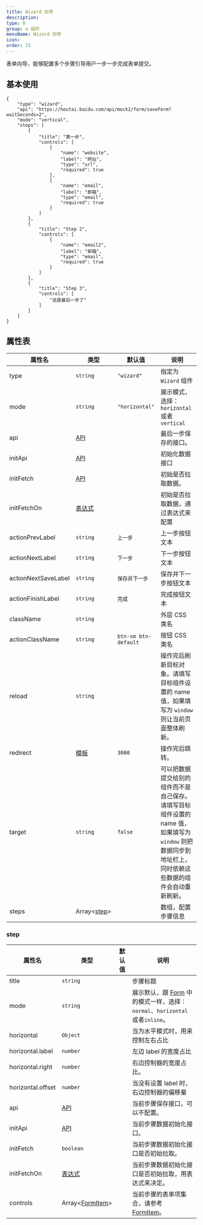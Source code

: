 ```yaml
---
title: Wizard 向导
description: 
type: 0
group: ⚙ 组件
menuName: Wizard 向导
icon: 
order: 73
---
```

表单向导，能够配置多个步骤引导用户一步一步完成表单提交。

## 基本使用

```schema:height="400" scope="body"
{
    "type": "wizard",
    "api": "https://houtai.baidu.com/api/mock2/form/saveForm?waitSeconds=2",
    "mode": "vertical",
    "steps": [
        {
            "title": "第一步",
            "controls": [
                {
                    "name": "website",
                    "label": "网址",
                    "type": "url",
                    "required": true
                },
                {
                    "name": "email",
                    "label": "邮箱",
                    "type": "email",
                    "required": true
                }
            ]
        },
        {
            "title": "Step 2",
            "controls": [
                {
                    "name": "email2",
                    "label": "邮箱",
                    "type": "email",
                    "required": true
                }
            ]
        },
        {
            "title": "Step 3",
            "controls": [
                "这是最后一步了"
            ]
        }
    ]
}
```

## 属性表

| 属性名              | 类型                   | 默认值               | 说明                                                                                                                                                     |
| ------------------- | ---------------------- | -------------------- | -------------------------------------------------------------------------------------------------------------------------------------------------------- |
| type                | `string`               | `"wizard"`           | 指定为 `Wizard` 组件                                                                                                                                     |
| mode                | `string`               | `"horizontal"`       | 展示模式，选择：`horizontal` 或者 `vertical`                                                                                                             |
| api                 | [API](./types-api)     |                      | 最后一步保存的接口。                                                                                                                                     |
| initApi             | [API](./types-api)     |                      | 初始化数据接口                                                                                                                                           |
| initFetch           | [API](./types-api)     |                      | 初始是否拉取数据。                                                                                                                                       |
| initFetchOn         | [表达式](./expression) |                      | 初始是否拉取数据，通过表达式来配置                                                                                                                       |
| actionPrevLabel     | `string`               | `上一步`             | 上一步按钮文本                                                                                                                                           |
| actionNextLabel     | `string`               | `下一步`             | 下一步按钮文本                                                                                                                                           |
| actionNextSaveLabel | `string`               | `保存并下一步`       | 保存并下一步按钮文本                                                                                                                                     |
| actionFinishLabel   | `string`               | `完成`               | 完成按钮文本                                                                                                                                             |
| className           | `string`               |                      | 外层 CSS 类名                                                                                                                                            |
| actionClassName     | `string`               | `btn-sm btn-default` | 按钮 CSS 类名                                                                                                                                            |
| reload              | `string`               |                      | 操作完后刷新目标对象。请填写目标组件设置的 name 值，如果填写为 `window` 则让当前页面整体刷新。                                                           |
| redirect            | [模板](./template)     | `3000`               | 操作完后跳转。                                                                                                                                           |
| target              | `string`               | `false`              | 可以把数据提交给别的组件而不是自己保存。请填写目标组件设置的 name 值，如果填写为 `window` 则把数据同步到地址栏上，同时依赖这些数据的组件会自动重新刷新。 |
| steps               | Array<[step](#step)>   |                      | 数组，配置步骤信息                                                                                                                                       |

### step

| 属性名            | 类型                               | 默认值 | 说明                                                                                          |
| ----------------- | ---------------------------------- | ------ | --------------------------------------------------------------------------------------------- |
| title             | `string`                           |        | 步骤标题                                                                                      |
| mode              | `string`                           |        | 展示默认，跟 [Form](./Form/Form.md) 中的模式一样，选择： `normal`、`horizontal`或者`inline`。 |
| horizontal        | `Object`                           |        | 当为水平模式时，用来控制左右占比                                                              |
| horizontal.label  | `number`                           |        | 左边 label 的宽度占比                                                                         |
| horizontal.right  | `number`                           |        | 右边控制器的宽度占比。                                                                        |
| horizontal.offset | `number`                           |        | 当没有设置 label 时，右边控制器的偏移量                                                       |
| api               | [API](./types-api)                 |        | 当前步骤保存接口，可以不配置。                                                                |
| initApi           | [API](./types-api)                 |        | 当前步骤数据初始化接口。                                                                      |
| initFetch         | `boolean`                          |        | 当前步骤数据初始化接口是否初始拉取。                                                          |
| initFetchOn       | [表达式](./expression)             |        | 当前步骤数据初始化接口是否初始拉取，用表达式来决定。                                          |
| controls          | Array<[FormItem](./form/formItem)> |        | 当前步骤的表单项集合，请参考 [FormItem](./form/formItem)。                                    |










